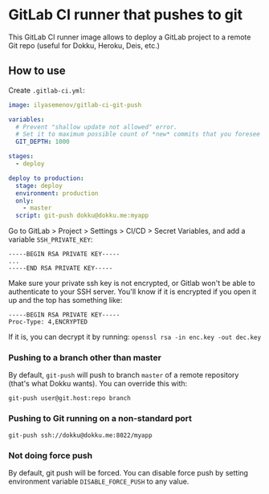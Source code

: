 # GitLab CI runner that pushes to git

This GitLab CI runner image allows to deploy a GitLab project to a remote Git repo (useful for Dokku, Heroku, Deis, etc.)

## How to use

Create `.gitlab-ci.yml`:

```yaml
image: ilyasemenov/gitlab-ci-git-push

variables:
  # Prevent "shallow update not allowed" error.
  # Set it to maximum possible count of *new* commits that you foresee being pushed to a remote.
  GIT_DEPTH: 1000

stages:
  - deploy

deploy to production:
  stage: deploy
  environment: production
  only:
    - master
  script: git-push dokku@dokku.me:myapp
```

Go to GitLab > Project > Settings > CI/CD > Secret Variables, and add a variable `SSH_PRIVATE_KEY`:

```
-----BEGIN RSA PRIVATE KEY-----
...
-----END RSA PRIVATE KEY-----
```

Make sure your private ssh key is not encrypted, or Gitlab won't be able to authenticate to your SSH server. You'll know if it is encrypted if you open it up and the top has something like:

```
-----BEGIN RSA PRIVATE KEY-----
Proc-Type: 4,ENCRYPTED
```

If it is, you can decrypt it by running: `openssl rsa -in enc.key -out dec.key`

### Pushing to a branch other than master

By default, `git-push` will push to branch `master` of a remote repository (that's what Dokku wants). You can override this with:

```console
git-push user@git.host:repo branch
```

### Pushing to Git running on a non-standard port

```console
git-push ssh://dokku@dokku.me:8022/myapp
```

### Not doing force push

By default, git push will be forced. You can disable force push by setting environment variable `DISABLE_FORCE_PUSH` to any value.
